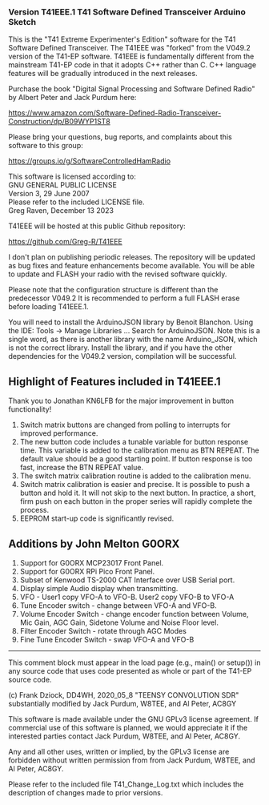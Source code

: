 ### Version T41EEE.1 T41 Software Defined Transceiver Arduino Sketch

This is the "T41 Extreme Experimenter's Edition" software for the 
T41 Software Defined Transceiver.  The T41EEE was "forked" from the V049.2 version
of the T41-EP software.  T41EEE is fundamentally different from the mainstream T41-EP
code in that it adopts C++ rather than C.  C++ language features will be gradually
introduced in the next releases.

Purchase the book "Digital Signal Processing and Software Defined Radio" by
Albert Peter and Jack Purdum here:

<https://www.amazon.com/Software-Defined-Radio-Transceiver-Construction/dp/B09WYP1ST8>

Please bring your questions, bug reports, and complaints about this software to this
group:

<https://groups.io/g/SoftwareControlledHamRadio>

This software is licensed according to:  
GNU GENERAL PUBLIC LICENSE  
Version 3, 29 June 2007  
Please refer to the included LICENSE file.  
Greg Raven, December 13 2023  

T41EEE will be hosted at this public Github repository:

<https://github.com/Greg-R/T41EEE>

I don't plan on publishing periodic releases.  The repository will be updated as bug fixes
and feature enhancements become available.  You will be able to update and FLASH your radio
with the revised software quickly.

Please note that the configuration structure is different than the predecessor V049.2
It is recommended to perform a full FLASH erase before loading T41EEE.1.

You will need to install the ArduinoJSON library by Benoit Blanchon.  Using the IDE:
Tools -> Manage Libraries ...
Search for ArduinoJSON.  Note this is a single word, as there is another library
with the name Arduino_JSON, which is not the correct library.  Install the library,
and if you have the other dependencies for the V049.2 version, compilation will be
successful.

## Highlight of Features included in T41EEE.1

Thank you to Jonathan KN6LFB for the major improvement in button functionality!

1.  Switch matrix buttons are changed from polling to interrupts for improved performance.
2.  The new button code includes a tunable variable for button response time.  This variable
    is added to the calibration menu as BTN REPEAT.  The default value should be a good
    starting point.  If button response is too fast, increase the BTN REPEAT value.
3.  The switch matrix calibration routine is added to the calibration menu.
4.  Switch matrix calibration is easier and precise.  It is possible to push a button
    and hold it.  It will not skip to the next button.  In practice, a short, firm push
    on each button in the proper series will rapidly complete the process.
5.  EEPROM start-up code is significantly revised.

## Additions by John Melton G0ORX

1.  Support for G0ORX MCP23017 Front Panel.
2.  Support for G0ORX RPi Pico Front Panel.
3.  Subset of Kenwood TS-2000 CAT Interface over USB Serial port.
4.  Display simple Audio display when transmitting.
5.  VFO - User1 copy VFO-A to VFO-B. User2 copy VFO-B to VFO-A
6.  Tune Encoder switch - change between VFO-A and VFO-B.
7.  Volume Encoder Switch - change encoder function between Volume, Mic Gain, AGC Gain, Sidetone Volume and Noise Floor level.
8.  Filter Encoder Switch - rotate through AGC Modes
9.  Fine Tune Encoder Switch - swap VFO-A and VFO-B

*********************************************************************************************

  This comment block must appear in the load page (e.g., main() or setup()) in any source code
  that uses code presented as whole or part of the T41-EP source code.

  (c) Frank Dziock, DD4WH, 2020_05_8
  "TEENSY CONVOLUTION SDR" substantially modified by Jack Purdum, W8TEE, and Al Peter, AC8GY

  This software is made available under the GNU GPLv3 license agreement. If commercial use of this
  software is planned, we would appreciate it if the interested parties contact Jack Purdum, W8TEE, 
  and Al Peter, AC8GY.

  Any and all other uses, written or implied, by the GPLv3 license are forbidden without written 
  permission from from Jack Purdum, W8TEE, and Al Peter, AC8GY.

Please refer to the included file T41_Change_Log.txt which includes the description of changes made
to prior versions.
